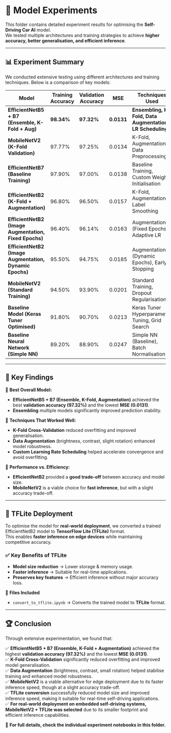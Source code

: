 # 🔬 Model Experiments  

This folder contains detailed experiment results for optimising the **Self-Driving Car AI** model.  
We tested multiple architectures and training strategies to achieve **higher accuracy, better generalisation, and efficient inference**.

---

## 📊 Experiment Summary  

We conducted extensive testing using different architectures and training techniques. Below is a comparison of key models:

| Model                                      | Training Accuracy | Validation Accuracy | MSE    | Techniques Used |
|--------------------------------------------|------------------|------------------|-------|----------------------|
| **EfficientNetB5 + B7 (Ensemble, K-Fold + Aug)** | **98.34%** | **97.32%** | **0.0131** | **Ensembling, K-Fold, Data Augmentation, LR Scheduling** |
| **MobileNetV2 (K-Fold Validation)**        | 97.77% | 97.25% | 0.0134 | K-Fold, Augmentation, Data Preprocessing |
| **EfficientNetB7 (Baseline Training)**     | 97.90% | 97.00% | 0.0138 | Baseline Training, Custom Weight Initialisation |
| **EfficientNetB2 (K-Fold + Augmentation)** | 96.80% | 96.50% | 0.0157 | K-Fold, Augmentation, Label Smoothing |
| **EfficientNetB2 (Image Augmentation, Fixed Epochs)** | 96.40% | 96.14% | 0.0163 | Augmentation (Fixed Epochs), Adaptive LR |
| **EfficientNetB2 (Image Augmentation, Dynamic Epochs)** | 95.50% | 94.75% | 0.0185 | Augmentation (Dynamic Epochs), Early Stopping |
| **MobileNetV2 (Standard Training)**        | 94.50% | 93.90% | 0.0201 | Standard Training, Dropout Regularisation |
| **Baseline Model (Keras Tuner Optimised)** | 91.80% | 90.70% | 0.0213 | Keras Tuner Hyperparameter Tuning, Grid Search |
| **Baseline Neural Network (Simple NN)**    | 89.20% | 88.90% | 0.0247 | Simple NN (Baseline), Batch Normalisation |

---

## 🔑 Key Findings  

📌 **Best Overall Model:**  
- **EfficientNetB5 + B7 (Ensemble, K-Fold, Augmentation)** achieved the best **validation accuracy (97.32%)** and the lowest **MSE (0.0131)**.
- **Ensembling** multiple models significantly improved prediction stability.  

📌 **Techniques That Worked Well:**  
- **K-Fold Cross-Validation** reduced overfitting and improved generalisation.  
- **Data Augmentation** (brightness, contrast, slight rotation) enhanced model robustness.  
- **Custom Learning Rate Scheduling** helped accelerate convergence and avoid overfitting.  

📌 **Performance vs. Efficiency:**  
- **EfficientNetB2** provided a **good trade-off** between accuracy and model size.  
- **MobileNetV2** is a viable choice for **fast inference**, but with a slight accuracy trade-off.  

---

## 🚀 TFLite Deployment  

To optimise the model for **real-world deployment**, we converted a trained EfficientNetB2 model to **TensorFlow Lite (TFLite)** format.  
This enables **faster inference on edge devices** while maintaining competitive accuracy.

### ✅ **Key Benefits of TFLite**
- **Model size reduction** → Lower storage & memory usage.  
- **Faster inference** → Suitable for real-time applications.  
- **Preserves key features** → Efficient inference without major accuracy loss.  

📂 **Files Included**
- `convert_to_tflite.ipynb` → Converts the trained model to **TFLite** format.  

---

## 🏆 Conclusion  

Through extensive experimentation, we found that:  

✅ **EfficientNetB5 + B7 (Ensemble, K-Fold + Augmentation)** achieved the highest **validation accuracy (97.32%)** and the lowest **MSE (0.0131)**.  
✅ **K-Fold Cross-Validation** significantly reduced overfitting and improved model generalisation.  
✅ **Data Augmentation** (brightness, contrast, small rotation) helped stabilise training and enhanced model robustness.  
✅ **MobileNetV2** is a viable alternative for edge deployment due to its faster inference speed, though at a slight accuracy trade-off.  
✅ **TFLite conversion** successfully reduced model size and improved inference speed, making it suitable for real-time self-driving applications.  
✅ **For real-world deployment on embedded self-driving systems, MobileNetV2 + TFLite was selected** due to its smaller footprint and efficient inference capabilities.  

📂 **For full details, check the individual experiment notebooks in this folder.**  
